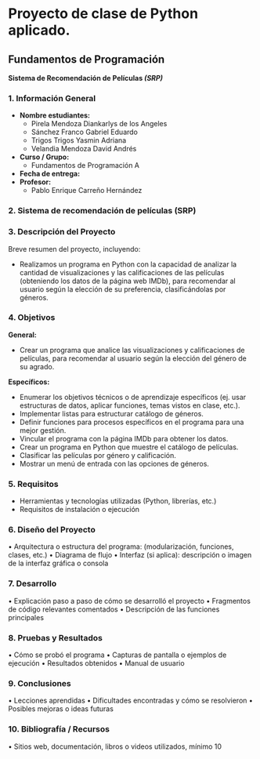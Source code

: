 # Proyecto de clase de **Python aplicado.**

## Fundamentos de Programación  

**Sistema de Recomendación de Películas _(SRP)_**

### **1. Información General**

  -	**Nombre estudiantes:**  
    - Pirela Mendoza Diankarlys de los Angeles  
    - Sánchez Franco Gabriel Eduardo  
    - Trigos Trigos Yasmin Adriana  
    - Velandia Mendoza David Andrés  
  - **Curso / Grupo:**  
    - Fundamentos de Programación A 
  - **Fecha de entrega:**
  - **Profesor:**
    - Pablo Enrique Carreño Hernández

### **2. Sistema de recomendación de películas (SRP)**  
### **3. Descripción del Proyecto**  
Breve resumen del proyecto, incluyendo:  
-  Realizamos un programa en Python con la capacidad de analizar la cantidad de visualizaciones y las calificaciones de las películas (obteniendo los datos de la página web IMDb), para recomendar al usuario según la elección de su preferencia, clasificándolas por géneros.

### **4. Objetivos**  
**General:**  
- Crear un programa que analice las visualizaciones y calificaciones de películas, para recomendar al usuario según la elección del género de su agrado.

**Específicos:**  
- Enumerar los objetivos técnicos o de aprendizaje específicos (ej. usar estructuras de datos, aplicar funciones, temas vistos en clase, etc.).
- Implementar listas para estructurar catálogo de géneros.
- Definir funciones para procesos específicos en el programa para una mejor gestión.
- Vincular el programa con la página IMDb para obtener los datos.
- Crear un programa en Python que muestre el catálogo de películas.
- Clasificar las películas por género y calificación.
- Mostrar un menú de entrada con las opciones de géneros. 
### **5. Requisitos**  
- Herramientas y tecnologías utilizadas (Python, librerías, etc.)
- Requisitos de instalación o ejecución
### **6. Diseño del Proyecto**  
•	Arquitectura o estructura del programa: (modularización, funciones, clases, etc.)
•	Diagrama de flujo 
•	Interfaz (si aplica): descripción o imagen de la interfaz gráfica o consola
### **7. Desarrollo**  
•	Explicación paso a paso de cómo se desarrolló el proyecto
•	Fragmentos de código relevantes comentados
•	Descripción de las funciones principales
### **8. Pruebas y Resultados**  
•	Cómo se probó el programa
•	Capturas de pantalla o ejemplos de ejecución
•	Resultados obtenidos
•	Manual de usuario
### **9. Conclusiones**  
•	Lecciones aprendidas
•	Dificultades encontradas y cómo se resolvieron
•	Posibles mejoras o ideas futuras
### **10. Bibliografía / Recursos**  
•	Sitios web, documentación, libros o videos utilizados, mínimo 10
